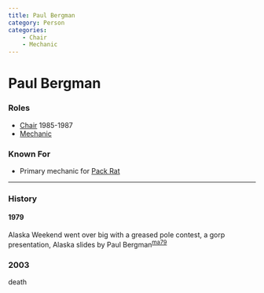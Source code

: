 ```yaml
---
title: Paul Bergman
category: Person
categories:
    - Chair
    - Mechanic
---
```

# Paul Bergman
### Roles
- [Chair](Chair) 1985-1987
- [Mechanic](Mechanic)

### Known For
- Primary mechanic for [Pack Rat](Pack-Rat)

---
### History

#### 1979

Alaska Weekend went over big with a greased pole contest, a gorp presentation, Alaska slides by Paul Bergman<sup>[ma79][]</sup>


### 2003

death


[ma79]: Mountaineer-Annual#1979